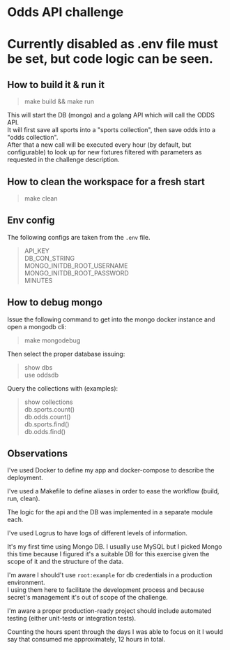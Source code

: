 # Odds API challenge

# Currently disabled as .env file must be set, but code logic can be seen.

## How to build it & run it

> make build && make run  

This will start the DB (mongo) and a golang API which will call the ODDS API.  
It will first save all sports into a "sports collection", then save odds into a "odds collection".  
After that a new call will be executed every hour (by default, but configurable) to look up for new fixtures filtered with parameters as requested in the challenge description.

## How to clean the workspace for a fresh start

> make clean  

## Env config
The following configs are taken from the `.env` file.  
> API_KEY  
> DB_CON_STRING  
> MONGO_INITDB_ROOT_USERNAME  
> MONGO_INITDB_ROOT_PASSWORD  
> MINUTES  

## How to debug mongo
Issue the following command to get into the mongo docker instance and open a mongodb cli:  
> make mongodebug  

Then select the proper database issuing:  
> show dbs  
> use oddsdb  

Query the collections with (examples):  
> show collections  
> db.sports.count()   
> db.odds.count()   
> db.sports.find()   
> db.odds.find()   

## Observations

I've used Docker to define my app and docker-compose to describe the deployment.  

I've used a Makefile to define aliases in order to ease the workflow (build, run, clean).  

The logic for the api and the DB was implemented in a separate module each.  

I've used Logrus to have logs of different levels of information.

It's my first time using Mongo DB. I usually use MySQL but I picked Mongo this time because I figured it's a suitable DB for this exercise given the scope of it and the structure of the data.  

I'm aware I should't use `root:example` for db credentials in a production environment.  
I using them here to facilitate the development process and because secret's management it's out of scope of the challenge.  

I'm aware a proper production-ready project should include automated testing (either unit-tests or integration tests).  

Counting the hours spent through the days I was able to focus on it I would say that consumed me approximately, 12 hours in total.